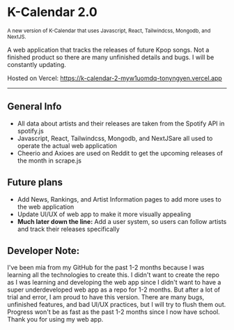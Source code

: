 # K-Calendar 2.0
<sup>A new version of K-Calendar that uses Javascript, React, Tailwindcss, Mongodb, and NextJS.</sup>

A web application that tracks the releases of future Kpop songs. Not a finished product so there are many unfinished details and bugs. I will be constantly updating.

Hosted on Vercel:
https://k-calendar-2-myw1uomdq-tonyngyen.vercel.app
***

## General Info
 * All data about artists and their releases are taken from the Spotify API in spotify.js
 * Javascript, React, Tailwindcss, Mongodb, and NextJSare all used to operate the actual web application
 * Cheerio and Axioes are used on Reddit to get the upcoming releases of the month in scrape.js

## Future plans
 * Add News, Rankings, and Artist Information pages to add more uses to the web application
 * Update UI/UX of web app to make it more visually appealing
 * **Much later down the line:** Add a user system, so users can follow artists and track their releases specifically
 
## Developer Note:
I've been mia from my GitHub for the past 1-2 months because I was learning all the technologies to create this. I didn't want to create the repo as I was learning and developing the web app since I didn't want to have a super underdeveloped web app as a repo for 1-2 months. But after a lot of trial and error, I am proud to have this version. There are many bugs, unfinished features, and bad UI/UX practices, but I will try to flush them out. Progress won't be as fast as the past 1-2 months since I now have school. Thank you for using my web app.
